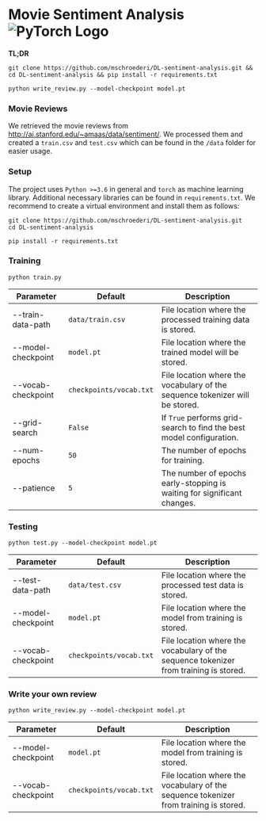 # Movie Sentiment Analysis ![PyTorch Logo](https://github.com/pytorch/pytorch/blob/master/docs/source/_static/img/pytorch-logo-flame.png)

**TL;DR**   
```
git clone https://github.com/mschroederi/DL-sentiment-analysis.git && cd DL-sentiment-analysis && pip install -r requirements.txt
```
```
python write_review.py --model-checkpoint model.pt
```

### Movie Reviews
We retrieved the movie reviews from http://ai.stanford.edu/~amaas/data/sentiment/.
We processed them and created a `train.csv` and `test.csv` which can be found in the `/data` folder for easier usage.

### Setup
The project uses `Python >=3.6` in general and `torch` as machine learning library. Additional necessary libraries can
be found in `requirements.txt`. We recommend to create a virtual environment and install them as follows:

```
git clone https://github.com/mschroederi/DL-sentiment-analysis.git
cd DL-sentiment-analysis

pip install -r requirements.txt 
```

### Training
```
python train.py
```

| Parameter          | Default          | Description                                                                  |
|--------------------|------------------|------------------------------------------------------------------------------|
| --train-data-path  | `data/train.csv` | File location where the processed training data is stored.                   |
| --model-checkpoint | `model.pt`       | File location where the trained model will be stored.                        |
| --vocab-checkpoint | `checkpoints/vocab.txt` | File location where the vocabulary of the sequence tokenizer will be stored. |
| --grid-search      | `False`          | If `True` performs grid-search to find the best model configuration.         |
| --num-epochs       | `50`             | The number of epochs for training.                                           |
| --patience         | `5`              | The number of epochs early-stopping is waiting for significant changes.      |


### Testing
```
python test.py --model-checkpoint model.pt
```
| Parameter          | Default          | Description                                                                           |
|--------------------|------------------|---------------------------------------------------------------------------------------|
| --test-data-path   | `data/test.csv`  | File location where the processed test data is stored.                                |
| --model-checkpoint | `model.pt`       | File location where the model from training is stored.                                |
| --vocab-checkpoint | `checkpoints/vocab.txt` | File location where the vocabulary of the sequence tokenizer from training is stored. |

### Write your own review
```
python write_review.py --model-checkpoint model.pt
```
| Parameter          | Default          | Description                                                                           |
|--------------------|------------------|---------------------------------------------------------------------------------------|
| --model-checkpoint | `model.pt`       | File location where the model from training is stored.                                |
| --vocab-checkpoint | `checkpoints/vocab.txt` | File location where the vocabulary of the sequence tokenizer from training is stored. |
